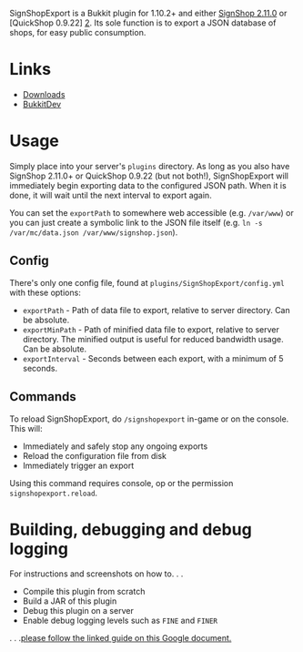 SignShopExport is a Bukkit plugin for 1.10.2+ and either [SignShop 2.11.0][1] or [QuickShop 0.9.22]
[2]. Its sole function is to export a JSON database of shops, for easy public consumption.

# Links

* [Downloads](https://github.com/Gamealition/SignShopExport/releases)
* [BukkitDev](http://dev.bukkit.org/bukkit-plugins/signshopexport/)

# Usage

Simply place into your server's `plugins` directory. As long as you also have SignShop 2.11.0+
or QuickShop 0.9.22 (but not both!), SignShopExport will immediately begin exporting data to the
configured JSON path. When it is done, it will wait until the next interval to export again.

You can set the `exportPath` to somewhere web accessible (e.g. `/var/www`) or you can just create
a symbolic link to the JSON file itself (e.g. `ln -s /var/mc/data.json /var/www/signshop.json`).

## Config

There's only one config file, found at `plugins/SignShopExport/config.yml` with these options:

* `exportPath` - Path of data file to export, relative to server directory. Can be absolute.
* `exportMinPath` - Path of minified data file to export, relative to server directory. The
 minified output is useful for reduced bandwidth usage. Can be absolute.
* `exportInterval` - Seconds between each export, with a minimum of 5 seconds.

## Commands

To reload SignShopExport, do `/signshopexport` in-game or on the console. This will:

* Immediately and safely stop any ongoing exports
* Reload the configuration file from disk
* Immediately trigger an export

Using this command requires console, op or the permission `signshopexport.reload`.

# Building, debugging and debug logging

For instructions and screenshots on how to. . .

* Compile this plugin from scratch
* Build a JAR of this plugin
* Debug this plugin on a server
* Enable debug logging levels such as `FINE` and `FINER`

. . .[please follow the linked guide on this Google document.](https://docs.google.com/document/d/1TTDXG7IZ9M0D2-rzbILAWg1CKjynHK8fNGxbf3W4wBk/view)

[1]: http://dev.bukkit.org/bukkit-plugins/signshop/
[2]: https://dev.bukkit.org/bukkit-plugins/quickshop-notlikeme/
